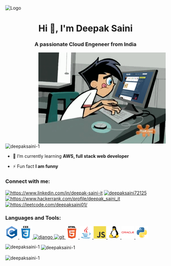 <img style="width: 90vw;" src="https://t4.ftcdn.net/jpg/04/79/72/95/240_F_479729552_fvosxXnahfU9M6oUvY9omu6cxHkPy52d.jpg" alt="Logo">

<h1 align="center">Hi 👋, I'm Deepak Saini</h1>
<h3 align="center">A passionate Cloud Engeneer from India</h3>

<img align="right" width="400px" src="https://github.com/DeepakSaini-1/DeepakSaini-1/blob/main/En1y.gif?raw=true" alt="coding">

<p align="left"> <img src="https://komarev.com/ghpvc/?username=deepaksaini-1&label=Profile%20views&color=0e75b6&style=flat" alt="deepaksaini-1" /> </p>

- 🌱 I’m currently learning **AWS, full stack web developer**

- ⚡ Fun fact **I am funny**

<h3 align="left">Connect with me:</h3>
<p align="left">
<a href="https://linkedin.com/in/https://www.linkedin.com/in/deepak-saini-it" target="blank"><img align="center" src="https://raw.githubusercontent.com/rahuldkjain/github-profile-readme-generator/master/src/images/icons/Social/linked-in-alt.svg" alt="https://www.linkedin.com/in/deepak-saini-it" height="30" width="40" /></a>
<a href="https://instagram.com/deepaksaini72125" target="blank"><img align="center" src="https://raw.githubusercontent.com/rahuldkjain/github-profile-readme-generator/master/src/images/icons/Social/instagram.svg" alt="deepaksaini72125" height="30" width="40" /></a>
<a href="https://www.hackerrank.com/https://www.hackerrank.com/profile/deepak_saini_it" target="blank"><img align="center" src="https://raw.githubusercontent.com/rahuldkjain/github-profile-readme-generator/master/src/images/icons/Social/hackerrank.svg" alt="https://www.hackerrank.com/profile/deepak_saini_it" height="30" width="40" /></a>
<a href="https://www.leetcode.com/https://leetcode.com/deepaksaini01/" target="blank"><img align="center" src="https://raw.githubusercontent.com/rahuldkjain/github-profile-readme-generator/master/src/images/icons/Social/leet-code.svg" alt="https://leetcode.com/deepaksaini01/" height="30" width="40" /></a>
</p>

<h3 align="left">Languages and Tools:</h3>
<p align="left"> <a href="https://www.cprogramming.com/" target="_blank" rel="noreferrer"> <img src="https://raw.githubusercontent.com/devicons/devicon/master/icons/c/c-original.svg" alt="c" width="40" height="40"/> </a> <a href="https://www.w3schools.com/css/" target="_blank" rel="noreferrer"> <img src="https://raw.githubusercontent.com/devicons/devicon/master/icons/css3/css3-original-wordmark.svg" alt="css3" width="40" height="40"/> </a> <a href="https://www.djangoproject.com/" target="_blank" rel="noreferrer"> <img src="https://cdn.worldvectorlogo.com/logos/django.svg" alt="django" width="40" height="40"/> </a> <a href="https://git-scm.com/" target="_blank" rel="noreferrer"> <img src="https://www.vectorlogo.zone/logos/git-scm/git-scm-icon.svg" alt="git" width="40" height="40"/> </a> <a href="https://www.w3.org/html/" target="_blank" rel="noreferrer"> <img src="https://raw.githubusercontent.com/devicons/devicon/master/icons/html5/html5-original-wordmark.svg" alt="html5" width="40" height="40"/> </a> <a href="https://www.java.com" target="_blank" rel="noreferrer"> <img src="https://raw.githubusercontent.com/devicons/devicon/master/icons/java/java-original.svg" alt="java" width="40" height="40"/> </a> <a href="https://developer.mozilla.org/en-US/docs/Web/JavaScript" target="_blank" rel="noreferrer"> <img src="https://raw.githubusercontent.com/devicons/devicon/master/icons/javascript/javascript-original.svg" alt="javascript" width="40" height="40"/> </a> <a href="https://www.linux.org/" target="_blank" rel="noreferrer"> <img src="https://raw.githubusercontent.com/devicons/devicon/master/icons/linux/linux-original.svg" alt="linux" width="40" height="40"/> </a> <a href="https://www.oracle.com/" target="_blank" rel="noreferrer"> <img src="https://raw.githubusercontent.com/devicons/devicon/master/icons/oracle/oracle-original.svg" alt="oracle" width="40" height="40"/> </a> <a href="https://www.python.org" target="_blank" rel="noreferrer"> <img src="https://raw.githubusercontent.com/devicons/devicon/master/icons/python/python-original.svg" alt="python" width="40" height="40"/> </a> </p>

<p><img align="left" src="https://github-readme-stats.vercel.app/api/top-langs?username=deepaksaini-1&show_icons=true&locale=en&layout=compact" alt="deepaksaini-1" /></p>

<p>&nbsp;<img align="center" src="https://github-readme-stats.vercel.app/api?username=deepaksaini-1&show_icons=true&locale=en" alt="deepaksaini-1" /></p>

<p><img align="center" src="https://github-readme-streak-stats.herokuapp.com/?user=deepaksaini-1&" alt="deepaksaini-1" /></p>

